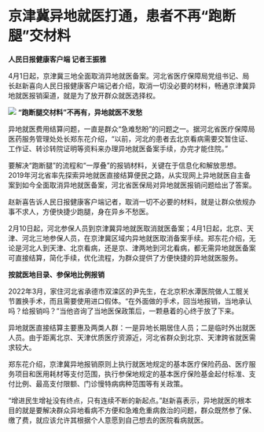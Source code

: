 # 京津冀异地就医打通，患者不再“跑断腿”交材料

**人民日报健康客户端 记者王振雅**

4月1日起，京津冀三地全面取消异地就医备案。河北省医疗保障局党组书记、局长赵新喜向人民日报健康客户端记者介绍，取消一切没必要的材料，畅通京津冀异地就医报销渠道，就是为了放开群众就医选择权。

![](https://inews.gtimg.com/om_bt/OsshF5vqh3sYq5N6Goi0DKM43mJ8F96eshMJOlXlshj58AA/1000)
**“跑断腿交材料”不再有，异地就医不发愁**

异地就医费用结算问题，一直是群众“急难愁盼”的问题之一。据河北省医疗保障局医药服务管理处处长郑东花介绍，“以前，河北的患者去北京看病需要交暂住证、工作证、转诊转院证明等资料来办理异地就医备案手续，办完才能住院。”

要解决“跑断腿”的流程和“一厚叠”的报销材料，关键在于信息化和解放思想。2019年河北省率先探索异地就医直接结算便民之路，从实现网上异地就医自主备案到如今全面取消异地就医备案，河北省医保局对异地就医报销问题给出了答案。

赵新喜告诉人民日报健康客户端记者，取消一切不必要的材料，就是让群众依规办事不求人，方便快捷少跑腿，身在异乡不愁医。

2月10日起，河北参保人员到京津冀异地就医取消就医备案；4月1日起，北京、天津、河北三地参保人员，在京津冀区域内异地就医取消备案手续。郑东花介绍，无论是河北人到天津、北京看病，还是京、津两地到河北看病，都无需异地就医备案可直接结算，简化手续，优化流程，为群众提供了方便快捷的异地就医服务。

**按就医地目录、参保地比例报销**

2022年3月，家住河北省承德市双滦区的尹先生，在北京积水潭医院做人工髋关节置换手术，而且需要使用进口假体。“在外面做的手术，回当地报销，当地承认吗？给报销吗？”当他咨询了当地医保政策后，一颗悬着的心终于放了下来。

异地就医直接结算主要惠及两类人群：一是异地长期居住人员；二是临时外出就医人员。由于距离北京、天津优质医疗资源近，河北省群众到北京、天津跨省就医需求较大。

郑东花介绍，京津冀异地报销原则上执行就医地规定的基本医疗保险药品、医疗服务项目和医用耗材等支付范围，执行参保地规定的基本医疗保险基金起付标准、支付比例、最高支付限额、门诊慢特病病种范围等有关政策。

“增进民生增祉没有终点，只有连续不断的新起点。”赵新喜表示，异地就医的根本目的就是要解决群众异地看病不方便和急难危重病救治的问题，群众既然参了保、缴了费，就应该允许其根据个人意愿到自己想去的医院看病就医。

